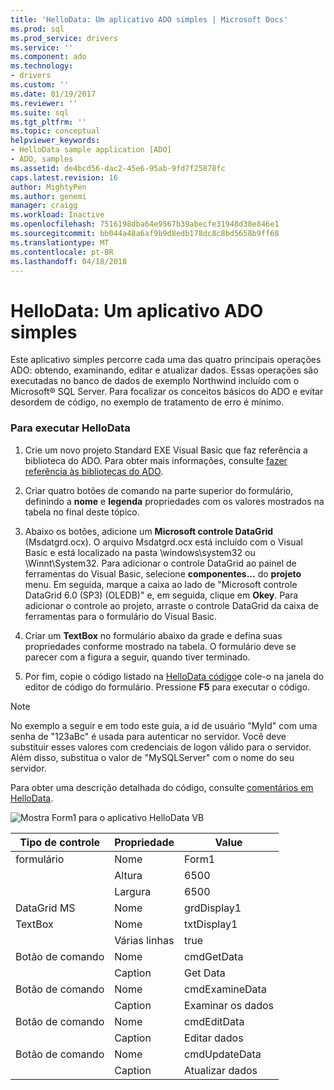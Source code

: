 ```yaml
---
title: 'HelloData: Um aplicativo ADO simples | Microsoft Docs'
ms.prod: sql
ms.prod_service: drivers
ms.service: ''
ms.component: ado
ms.technology:
- drivers
ms.custom: ''
ms.date: 01/19/2017
ms.reviewer: ''
ms.suite: sql
ms.tgt_pltfrm: ''
ms.topic: conceptual
helpviewer_keywords:
- HelloData sample application [ADO]
- ADO, samples
ms.assetid: de4bcd56-dac2-45e6-95ab-9fd7f25878fc
caps.latest.revision: 16
author: MightyPen
ms.author: genemi
manager: craigg
ms.workload: Inactive
ms.openlocfilehash: 7516198dba64e9567b39abecfe31948d38e846e1
ms.sourcegitcommit: bb044a48a6af9b9d8edb178dc8c8bd5658b9ff68
ms.translationtype: MT
ms.contentlocale: pt-BR
ms.lasthandoff: 04/18/2018
---
```

# <a name="hellodata-a-simple-ado-application"></a>HelloData: Um aplicativo ADO simples
Este aplicativo simples percorre cada uma das quatro principais operações ADO: obtendo, examinando, editar e atualizar dados. Essas operações são executadas no banco de dados de exemplo Northwind incluído com o Microsoft® SQL Server. Para focalizar os conceitos básicos do ADO e evitar desordem de código, no exemplo de tratamento de erro é mínimo.  
  
### <a name="to-run-hellodata"></a>Para executar HelloData  
  
1.  Crie um novo projeto Standard EXE Visual Basic que faz referência a biblioteca do ADO. Para obter mais informações, consulte [fazer referência às bibliotecas do ADO](../../../ado/guide/referencing-the-ado-libraries.md).  
  
2.  Criar quatro botões de comando na parte superior do formulário, definindo a **nome** e **legenda** propriedades com os valores mostrados na tabela no final deste tópico.  
  
3.  Abaixo os botões, adicione um **Microsoft controle DataGrid** (Msdatgrd.ocx). O arquivo Msdatgrd.ocx está incluído com o Visual Basic e está localizado na pasta \windows\system32 ou \Winnt\System32. Para adicionar o controle DataGrid ao painel de ferramentas do Visual Basic, selecione **componentes...**  do **projeto** menu. Em seguida, marque a caixa ao lado de "Microsoft controle DataGrid 6.0 (SP3) (OLEDB)" e, em seguida, clique em **Okey**. Para adicionar o controle ao projeto, arraste o controle DataGrid da caixa de ferramentas para o formulário do Visual Basic.  
  
4.  Criar um **TextBox** no formulário abaixo da grade e defina suas propriedades conforme mostrado na tabela. O formulário deve se parecer com a figura a seguir, quando tiver terminado.  
  
5.  Por fim, copie o código listado na [HelloData código](../../../ado/guide/data/hellodata-code.md)e cole-o na janela do editor de código do formulário. Pressione **F5** para executar o código.  
  
> [!NOTE]
>  No exemplo a seguir e em todo este guia, a id de usuário "MyId" com uma senha de "123aBc" é usada para autenticar no servidor. Você deve substituir esses valores com credenciais de logon válido para o servidor. Além disso, substitua o valor de "MySQLServer" com o nome do seu servidor.  
  
 Para obter uma descrição detalhada do código, consulte [comentários em HelloData](../../../ado/guide/data/comments-on-hellodata.md).  
  
 ![Mostra Form1 para o aplicativo HelloData VB](../../../ado/guide/data/media/hellodata.gif "HelloData")  
  
|Tipo de controle|Propriedade|Value|  
|------------------|--------------|-----------|  
|formulário|Nome|Form1|  
||Altura|6500|  
||Largura|6500|  
|DataGrid MS|Nome|grdDisplay1|  
|TextBox|Nome|txtDisplay1|  
||Várias linhas|true|  
|Botão de comando|Nome|cmdGetData|  
||Caption|Get Data|  
|Botão de comando|Nome|cmdExamineData|  
||Caption|Examinar os dados|  
|Botão de comando|Nome|cmdEditData|  
||Caption|Editar dados|  
|Botão de comando|Nome|cmdUpdateData|  
||Caption|Atualizar dados|
